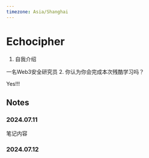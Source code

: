 ```yaml
---
timezone: Asia/Shanghai
---
```



# Echocipher

1. 自我介绍

一名Web3安全研究员
2. 你认为你会完成本次残酷学习吗？

Yes!!!

## Notes

<!-- Content_START -->

### 2024.07.11

笔记内容

### 2024.07.12

<!-- Content_END -->
